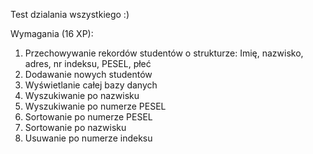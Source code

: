 Test dzialania wszystkiego :) 

Wymagania (16 XP):

1. Przechowywanie rekordów studentów o strukturze: Imię, nazwisko, adres, nr indeksu, PESEL, płeć
2. Dodawanie nowych studentów
3. Wyświetlanie całej bazy danych
4. Wyszukiwanie po nazwisku
5. Wyszukiwanie po numerze PESEL
6. Sortowanie po numerze PESEL
7. Sortowanie po nazwisku
8. Usuwanie po numerze indeksu
